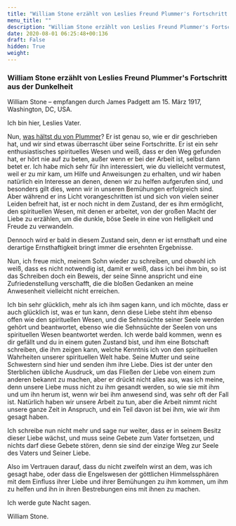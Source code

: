 ```yaml
---
title: "William Stone erzählt von Leslies Freund Plummer's Fortschritt aus der Dunkelheit"
menu_title: ""
description: "William Stone erzählt von Leslies Freund Plummer's Fortschritt aus der Dunkelheit"
date: 2020-08-01 06:25:48+00:136
draft: False
hidden: True
weight:
---
```

### William Stone erzählt von Leslies Freund Plummer's Fortschritt aus der Dunkelheit

William Stone – empfangen durch James Padgett am 15. März 1917, Washington, DC, USA.

Ich bin hier, Leslies Vater.

Nun, [was hältst du von Plummer](/padgett-botschaften/padgett-botschaften-in-reihenfolge-des-datums/padgett-botschaften-1917/dr-stone-ein-freund-von-nathan-plummer-hat-ihm-auf-erden-und-nach-seinem-uebergang-in-die-spirituelle-welt-geholfen-jep-nathan-plummer-15-maerz-1917/)? Er ist genau so, wie er dir geschrieben hat, und wir sind etwas überrascht über seine Fortschritte. Er ist ein sehr enthusiastisches spirituelles Wesen und weiß, dass er den Weg gefunden hat, er hört nie auf zu beten, außer wenn er bei der Arbeit ist, selbst dann betet er. Ich habe mich sehr für ihn interessiert, wie du vielleicht vermutest, weil er zu mir kam, um Hilfe und Anweisungen zu erhalten, und wir haben natürlich ein Interesse an denen, denen wir zu helfen aufgerufen sind, und besonders gilt dies, wenn wir in unseren Bemühungen erfolgreich sind. Aber während er ins Licht vorangeschritten ist und sich von vielen seiner Leiden befreit hat, ist er noch nicht in dem Zustand, der es ihm ermöglicht, den spirituellen Wesen, mit denen er arbeitet, von der großen Macht der Liebe zu erzählen, um die dunkle, böse Seele in eine von Helligkeit und Freude zu verwandeln.

Dennoch wird er bald in diesem Zustand sein, denn er ist ernsthaft und eine derartige Ernsthaftigkeit bringt immer die ersehnten Ergebnisse.

Nun, ich freue mich, meinem Sohn wieder zu schreiben, und obwohl ich weiß, dass es nicht notwendig ist, damit er weiß, dass ich bei ihm bin, so ist das Schreiben doch ein Beweis, der seine Sinne anspricht und eine Zufriedenstellung verschafft, die die bloßen Gedanken an meine Anwesenheit vielleicht nicht erreichen.

Ich bin sehr glücklich, mehr als ich ihm sagen kann, und ich möchte, dass er auch glücklich ist, was er tun kann, denn diese Liebe steht ihm ebenso offen wie den spirituellen Wesen, und die Sehnsüchte seiner Seele werden gehört und beantwortet, ebenso wie die Sehnsüchte der Seelen von uns spirituellen Wesen beantwortet werden. Ich werde bald kommen, wenn es dir gefällt und du in einem guten Zustand bist, und ihm eine Botschaft schreiben, die ihm zeigen kann, welche Kenntnis ich von den spirituellen Wahrheiten unserer spirituellen Welt habe. Seine Mutter und seine Schwestern sind hier und senden ihm ihre Liebe. Dies ist der unter den Sterblichen übliche Ausdruck, um das Fließen der Liebe von einem zum anderen bekannt zu machen, aber er drückt nicht alles aus, was ich meine, denn unsere Liebe muss nicht zu ihm gesandt werden, so wie sie mit ihm und um ihn herum ist, wenn wir bei ihm anwesend sind, was sehr oft der Fall ist. Natürlich haben wir unsere Arbeit zu tun, aber die Arbeit nimmt nicht unsere ganze Zeit in Anspruch, und ein Teil davon ist bei ihm, wie wir ihm gesagt haben.

Ich schreibe nun nicht mehr und sage nur weiter, dass er in seinem Besitz dieser Liebe wächst, und muss seine Gebete zum Vater fortsetzen, und nichts darf diese Gebete stören, denn sie sind der einzige Weg zur Seele des Vaters und Seiner Liebe.

Also im Vertrauen darauf, dass du nicht zweifeln wirst an dem, was ich gesagt habe, oder dass die Engelswesen der göttlichen Himmelssphären mit dem Einfluss ihrer Liebe und ihrer Bemühungen zu ihm kommen, um ihm zu helfen und ihn in ihren Bestrebungen eins mit ihnen zu machen.

Ich werde gute Nacht sagen.

William Stone.
